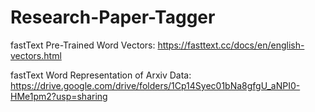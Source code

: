 # Research-Paper-Tagger

fastText Pre-Trained Word Vectors: https://fasttext.cc/docs/en/english-vectors.html

fastText Word Representation of Arxiv Data: https://drive.google.com/drive/folders/1Cp14Syec01bNa8gfgU_aNPI0-HMe1pm2?usp=sharing
